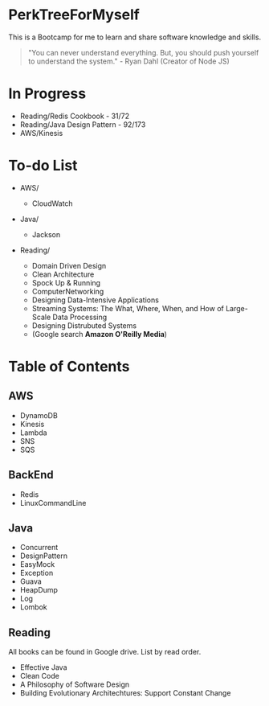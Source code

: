 # PerkTreeForMyself
This is a Bootcamp for me to learn and share software knowledge and skills.

> "You can never understand everything. But, you should push yourself to understand the system." - Ryan Dahl (Creator of Node JS)

# In Progress
- Reading/Redis Cookbook - 31/72
- Reading/Java Design Pattern - 92/173
- AWS/Kinesis

# To-do List
- AWS/
  - CloudWatch

- Java/
  - Jackson
 
- Reading/
  - Domain Driven Design
  - Clean Architecture
  - Spock Up & Running
  - ComputerNetworking
  - Designing Data-Intensive Applications
  - Streaming Systems: The What, Where, When, and How of Large-Scale Data Processing
  - Designing Distrubuted Systems
  - (Google search **Amazon O'Reilly Media**)

# Table of Contents
## AWS
- DynamoDB
- Kinesis
- Lambda
- SNS
- SQS

## BackEnd
- Redis
- LinuxCommandLine

## Java
- Concurrent
- DesignPattern
- EasyMock
- Exception
- Guava
- HeapDump
- Log
- Lombok

## Reading
All books can be found in Google drive. List by read order.
- Effective Java
- Clean Code
- A Philosophy of Software Design
- Building Evolutionary Architechtures: Support Constant Change
